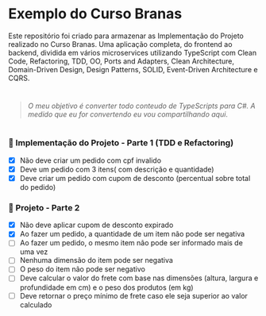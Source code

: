 # Exemplo do Curso Branas

Este repositório foi criado para armazenar as Implementação do Projeto realizado no Curso Branas. 
Uma aplicação completa, do frontend ao backend, dividida em vários microservices utilizando TypeScript com Clean Code, Refactoring, TDD, OO, Ports and Adapters, Clean Architecture, Domain-Driven Design, Design Patterns, SOLID, Event-Driven Architecture e CQRS.
#
> *O meu objetivo é converter todo conteudo de TypeScripts para C#. A medido que eu for convertendo eu vou compartilhando aqui*.
#

### 📑 Implementação do Projeto - Parte 1 (TDD e Refactoring)
- [x] Não deve criar um pedido com cpf invalido
- [x] Deve um pedido com 3 itens( com descrição e quantidade)
- [x] Deve criar um pedido com cupom de desconto (percentual sobre total do pedido)

### 📑 Projeto - Parte 2
- [x] Não deve aplicar cupom de desconto expirado
- [x] Ao fazer um pedido, a quantidade de um item não pode ser negativa
- [ ] Ao fazer um pedido, o mesmo item não pode ser informado mais de uma vez
- [ ] Nenhuma dimensão do item pode ser negativa
- [ ] O peso do item não pode ser negativo
- [ ] Deve calcular o valor do frete com base nas dimensões (altura, largura e profundidade em cm) e o peso dos produtos (em kg)
- [ ] Deve retornar o preço mínimo de frete caso ele seja superior ao valor calculado
